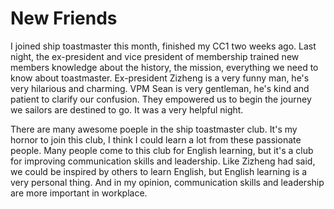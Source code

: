 
# New Friends

I joined ship toastmaster this month, finished my CC1 two weeks ago. Last night, the ex-president and vice president of membership trained new members knowledge about the history, the mission, everything we need to know about toastmaster. Ex-president Zizheng is a very funny man, he's very hilarious and charming. VPM Sean is very gentleman, he's kind and patient to clarify our confusion. They empowered us to begin the journey we sailors are destined to go. It was a very helpful night.

There are many awesome poeple in the ship toastmaster club. It's my hornor to join this club, I think I could learn a lot from these passionate people. Many people come to this club for English learning, but it's a club for improving communication skills and leadership. Like Zizheng had said, we could be inspired by others to learn English, but English learning is a very personal thing. And in my opinion, communication skills and leadership are more important in workplace.
